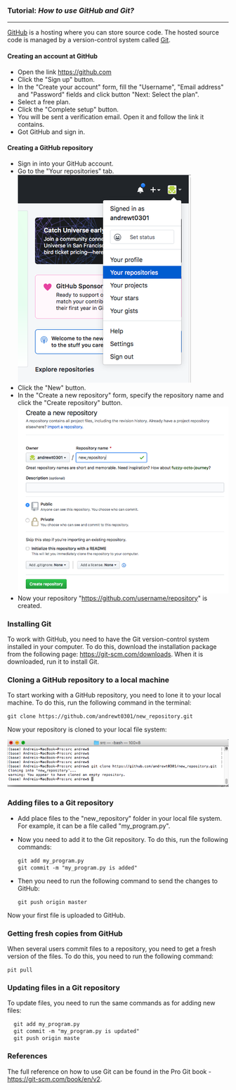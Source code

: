 ### Tutorial: *How to use GitHub and Git?*

---

[GitHub](http://www.github.com/) is a hosting where you can store source code.
The hosted source code is managed by a version-control system called [Git](https://git-scm.com).

#### Creating an account at GitHub

* Open the link https://github.com
* Click the "Sign up" button.
* In the "Create your account" form, fill the "Username", "Email address" and "Password" fields and
  click button "Next: Select the plan".
* Select a free plan.
* Click the "Complete setup" button.
* You will be sent a verification email. Open it and follow the link it contains.
* Got GitHub and sign in.

#### Creating a GitHub repository

* Sign in into your GitHub account.
* Go to the "Your repositories" tab.
  ![](pictures/Picture01.png)
* Click the "New" button.
* In the "Create a new repository" form, specify the repository name and click the "Create repository" button.
  ![](pictures/Picture02.png)
* Now your repository "https://github.com/username/repository" is created.

### Installing Git

To work with GitHub, you need to have the Git version-control system installed
in your computer. To do this, download the installation package from the following page: https://git-scm.com/downloads.
When it is downloaded, run it to install Git.

### Cloning a GitHub repository to a local machine

To start working with a GitHub repository, you need to lone it to your local machine.
To do this, run the following command in the terminal:

    git clone https://github.com/andrewt0301/new_repository.git
    
Now your repository is cloned to your local file system:

![](pictures/Picture03.png)

### Adding files to a Git repository

* Add place files to the "new_repository" folder in your local file system.
  For example, it can be a file called "my_program.py".
* Now you need to add it to the Git repository.
  To do this, run the following commands:
        
      git add my_program.py
      git commit -m "my_program.py is added"

* Then you need to run the following command to send the changes to GitHub:

      git push origin master    
      
Now your first file is uploaded to GitHub.

### Getting fresh copies from GitHub

When several users commit files to a repository, you need to get a fresh version of the files.
To do this, you need to run the following command:

    pit pull 

### Updating files in a Git repository

To update files, you need to run the same commands as for adding new files:

      git add my_program.py
      git commit -m "my_program.py is updated"
      git push origin maste


### References

The full reference on how to use Git can be found in the Pro Git book - https://git-scm.com/book/en/v2.
